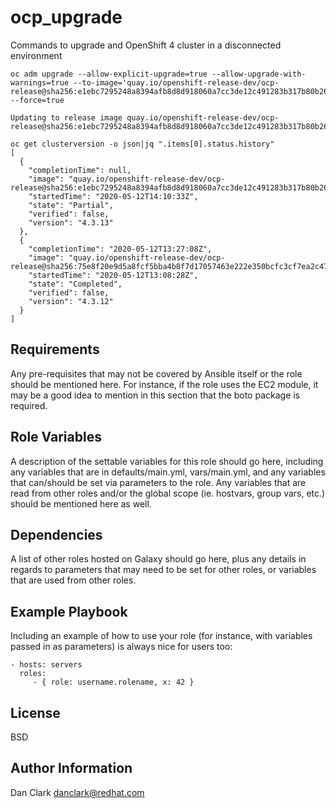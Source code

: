 ocp_upgrade
=========

Commands to upgrade and OpenShift 4 cluster in a disconnected environment

```
oc adm upgrade --allow-explicit-upgrade=true --allow-upgrade-with-warnings=true --to-image='quay.io/openshift-release-dev/ocp-release@sha256:e1ebc7295248a8394afb8d8d918060a7cc3de12c491283b317b80b26deedfe61' --force=true

Updating to release image quay.io/openshift-release-dev/ocp-release@sha256:e1ebc7295248a8394afb8d8d918060a7cc3de12c491283b317b80b26deedfe61

oc get clusterversion -o json|jq ".items[0].status.history"
[
  {
    "completionTime": null,
    "image": "quay.io/openshift-release-dev/ocp-release@sha256:e1ebc7295248a8394afb8d8d918060a7cc3de12c491283b317b80b26deedfe61",
    "startedTime": "2020-05-12T14:10:33Z",
    "state": "Partial",
    "verified": false,
    "version": "4.3.13"
  },
  {
    "completionTime": "2020-05-12T13:27:08Z",
    "image": "quay.io/openshift-release-dev/ocp-release@sha256:75e8f20e9d5a8fcf5bba4b8f7d17057463e222e350bcfc3cf7ea2c47f7d8ba5d",
    "startedTime": "2020-05-12T13:08:28Z",
    "state": "Completed",
    "verified": false,
    "version": "4.3.12"
  }
]
```

Requirements
------------

Any pre-requisites that may not be covered by Ansible itself or the role should be mentioned here. For instance, if the role uses the EC2 module, it may be a good idea to mention in this section that the boto package is required.

Role Variables
--------------

A description of the settable variables for this role should go here, including any variables that are in defaults/main.yml, vars/main.yml, and any variables that can/should be set via parameters to the role. Any variables that are read from other roles and/or the global scope (ie. hostvars, group vars, etc.) should be mentioned here as well.

Dependencies
------------

A list of other roles hosted on Galaxy should go here, plus any details in regards to parameters that may need to be set for other roles, or variables that are used from other roles.

Example Playbook
----------------

Including an example of how to use your role (for instance, with variables passed in as parameters) is always nice for users too:

    - hosts: servers
      roles:
         - { role: username.rolename, x: 42 }

License
-------

BSD

Author Information
------------------

Dan Clark <danclark@redhat.com>
